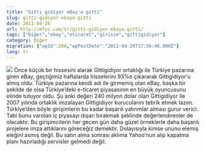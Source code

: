 ```yaml
---
title: "Gitti gidiyor eBay'a gitti"
slug: gitti-gidiyor-ebaya-gitti
date: 2011-04-26
url: http://mfyz.com/tr/gitti-gidiyor-ebaya-gitti/
tags: ["Diğer","ebay","eticaret","girisim","gittigidiyor"]
category: Diğer
migration: {"wpId":268,"wpPostDate":"2011-04-26T17:56:46.000Z"}
lang: tr
---
```


![](/images/archive/tr/2011/04/gitti.gif) Önce küçük bir hissesini alarak Gittigidiyor ortaklığı ile Türkiye pazarına giren eBay, geçtiğimiz haftalarda hisselerini 93%e çıkararak Gittigidiyor’u almış oldu. Türkiye pazarına kendi adı ile girmemiş olan eBay, başka bir şekilde de olsa Türkiye’deki e-ticaret piyasasının en büyük oyuncusunu elinde tutuyor oldu. Şu anki değeri 240 milyon dolar olan Gittigidiyor ile 2007 yılında ortaklık imzalayan Gittigidiyor kurucularını tebrik etmek lazım. Türkiye’den böyle girişimlerin bu kadar başarılı yatırımlar alması gurur verici. Tabi bunu varolan iç piyasayı dışarı bırakmak şeklinde değerlendırenler de olacaktır. Bu girişimcilerin her gecen gün daha güzel örneklerle daha başarılı projelere imza attıklarını göreceğiz demektir. Dolayısıyla kimse ununu elemiş eleğini asmış değil. Bu satın alma sonrası aklıma Yahoo’nun alıp kapatma planı hazırladığı servisler gelmedi değil.